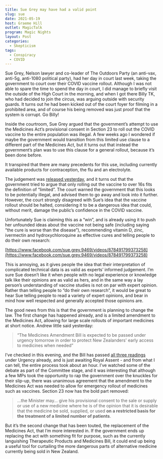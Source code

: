 ```yaml
---
title: Sue Grey may have had a valid point
slug: sue
date: 2021-05-19
host: Graeme Hill
outlet: MagicTalk
program: Magic Nights
layout: Post
categories:
  - Skepticism
tags:
  - Conspiracy
  - COVID
---
```


Sue Grey, Nelson lawyer and co-leader of The Outdoors Party (an anti-vax, anti-5g, anti-1080 political party), had her day in court last week, taking the government to court over their COVID vaccine rollout. Although I was not able to spare the time to spend the day in court, I did manage to briefly visit the outside of the High Court in the morning, and when I got there Billy TK, who had decided to join the circus, was arguing outside with security guards. It turns out he had been kicked out of the court foyer for filming in a prohibited area, and of course his being removed was just proof that the system is corrupt. Go Billy!

<!-- more -->

Inside the courtroom, Sue Grey argued that the government’s attempt to use the Medicines Act’s provisional consent in Section 23 to roll out the COVID vaccine to the entire population was illegal. A few weeks ago I wondered if maybe the government would transition from this limited use clause to a different part of the Medicines Act, but it turns out that instead the government’s plan was to use this clause for a general rollout, because it’s been done before.

It transpired that there are many precedents for this use, including currently available products for contraception, the flu and an electrolyte.

The judgement was [released yesterday](https://www.nzherald.co.nz/nz/covid-19-coronavirus-govt-makes-urgent-law-change-after-high-court-ruling-on-legality-of-vaccine-rollout/IWB53LM2XNNFMOK44DSGN66JEU/), and it turns out that the government tried to argue that only rolling out the vaccine to over 16s fits the definition of “limited”. The court warned the government that this looks to be potentially illegal, and advised them to go away and look into it further. However, the court strongly disagreed with Sue’s idea that the vaccine rollout should be halted, considering it to be a dangerous idea that could, without merit, damage the public’s confidence in the COVID vaccine.

Unfortunately Sue is claiming this as a “win”, and is already using it to push her unfounded ideas about the vaccine not being safe (including saying “the cure is worse than the disease”), recommending vitamin D, zinc, ivermectin and hydroxychloroquine as effective cures and telling people to do their own research:

[https://www.facebook.com/sue.grey.9469/videos/878491799373258](https://www.facebook.com/sue.grey.9469/videos/878491799373258)

This is annoying, as it gives people the idea that their interpretation of complicated technical data is as valid as experts’ informed judgement. I’m sure Sue doesn’t like it when people with no legal experience or knowledge talk like their opinions are as valid as hers, and in the same way a lay person’s understanding of vaccine studies is not on par with expert opinion. Rather than telling people to “do their own research”, it would be great to hear Sue telling people to read a variety of expert opinions, and bear in mind how well respected and generally accepted those opinions are.

The good news from this is that the government is planning to change the law. The first change has happened already, and is a limited amendment to the Medicines Act, allowing for large scale rollouts of important medicines at short notice. Andrew little said yesterday:

> “The Medicines Amendment Bill is expected to be passed under urgency tomorrow in order to protect New Zealanders' early access to medicines when needed”

I’ve checked in this evening, and the Bill has passed [all three readings](https://www.parliament.nz/en/pb/bills-and-laws/bills-proposed-laws/document/BILL_111377/medicines-amendment-bill) under Urgency already, and is just awaiting Royal Assent - and from what I can tell, the entire process took about an hour. I’ve watched some of the debate as part of the Committee stage, and it was interesting that although a few MPs took the opportunity to rap the government over the knuckles for their slip-up, there was unanimous agreement that the amendment to the Medicines Act was needed to allow for emergency rollout of medicines such as vaccines. Section 23 now has the bold part removed:

> ...the Minister may... give his provisional consent to the sale or supply or use of a new medicine where he is of the opinion that it is desirable that the medicine be sold, supplied, or used **on a restricted basis for the treatment of a limited number of patients**.

But it’s the second change that has been touted, the replacement of the Medicines Act, that I’m more interested in. If the government ends up replacing the act with something fit for purpose, such as the currently languishing Therapeutic Products and Medicines Bill, it could end up being a useful tool for curtailing the more dangerous parts of alternative medicine currently being sold in New Zealand.
